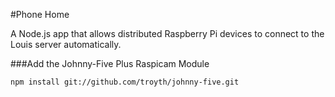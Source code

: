 #Phone Home

A Node.js app that allows distributed Raspberry Pi devices to connect to the Louis server automatically.


###Add the Johnny-Five Plus Raspicam Module

	npm install git://github.com/troyth/johnny-five.git